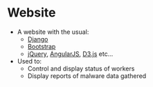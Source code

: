 Website
=======

* A website with the usual:
    * [Django](https://www.djangoproject.com/)
    * [Bootstrap](http://twitter.github.com/bootstrap/)
    * [jQuery](http://jquery.com/), [AngularJS](http://angularjs.org/), [D3.js](http://d3js.org/) etc...
* Used to:
    * Control and display status of workers
    * Display reports of malware data gathered
